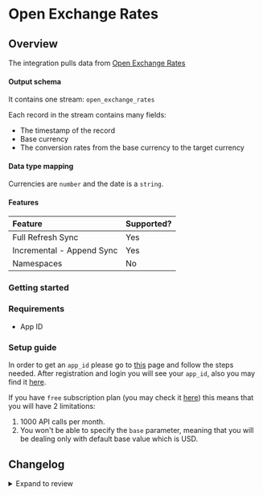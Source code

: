 # Open Exchange Rates

## Overview

The integration pulls data from [Open Exchange Rates](https://openexchangerates.org/)

#### Output schema

It contains one stream: `open_exchange_rates`

Each record in the stream contains many fields:

- The timestamp of the record
- Base currency
- The conversion rates from the base currency to the target currency

#### Data type mapping

Currencies are `number` and the date is a `string`.

#### Features

| Feature                   | Supported? |
| :------------------------ | :--------- |
| Full Refresh Sync         | Yes        |
| Incremental - Append Sync | Yes        |
| Namespaces                | No         |

### Getting started

### Requirements

- App ID

### Setup guide

In order to get an `app_id` please go to [this](https://docs.openexchangerates.org/reference/authentication) page and follow the steps needed. After registration and login you will see your `app_id`, also you may find it [here](https://openexchangerates.org/account).

If you have `free` subscription plan \(you may check it [here](https://openexchangerates.org/account/usage)\) this means that you will have 2 limitations:

1. 1000 API calls per month.
2. You won't be able to specify the `base` parameter, meaning that you will be dealing only with default base value which is USD.

## Changelog

<details>
  <summary>Expand to review</summary>

| Version | Date       | Pull Request                                               | Subject                                                                         |
| :------ | :--------- | :--------------------------------------------------------- | :------------------------------------------------------------------------------ |
| 0.3.4 | 2024-11-04 | [48251](https://github.com/airbytehq/airbyte/pull/48251) | Update dependencies |
| 0.3.3 | 2024-10-29 | [47805](https://github.com/airbytehq/airbyte/pull/47805) | Update dependencies |
| 0.3.2 | 2024-10-28 | [47452](https://github.com/airbytehq/airbyte/pull/47452) | Update dependencies |
| 0.3.1 | 2024-08-16 | [44196](https://github.com/airbytehq/airbyte/pull/44196) | Bump source-declarative-manifest version |
| 0.3.0 | 2024-08-15 | [44108](https://github.com/airbytehq/airbyte/pull/44108) | Refactor connector to manifest-only format |
| 0.2.16 | 2024-08-10 | [43582](https://github.com/airbytehq/airbyte/pull/43582) | Update dependencies |
| 0.2.15 | 2024-08-03 | [43120](https://github.com/airbytehq/airbyte/pull/43120) | Update dependencies |
| 0.2.14 | 2024-07-27 | [42656](https://github.com/airbytehq/airbyte/pull/42656) | Update dependencies |
| 0.2.13 | 2024-07-20 | [42352](https://github.com/airbytehq/airbyte/pull/42352) | Update dependencies |
| 0.2.12 | 2024-07-13 | [41775](https://github.com/airbytehq/airbyte/pull/41775) | Update dependencies |
| 0.2.11 | 2024-07-10 | [41576](https://github.com/airbytehq/airbyte/pull/41576) | Update dependencies |
| 0.2.10 | 2024-07-09 | [41149](https://github.com/airbytehq/airbyte/pull/41149) | Update dependencies |
| 0.2.9 | 2024-07-06 | [40857](https://github.com/airbytehq/airbyte/pull/40857) | Update dependencies |
| 0.2.8 | 2024-06-25 | [40300](https://github.com/airbytehq/airbyte/pull/40300) | Update dependencies |
| 0.2.7 | 2024-06-21 | [39922](https://github.com/airbytehq/airbyte/pull/39922) | Update dependencies |
| 0.2.6 | 2024-06-04 | [39028](https://github.com/airbytehq/airbyte/pull/39028) | [autopull] Upgrade base image to v1.2.1 |
| 0.2.5 | 2024-05-14 | [38141](https://github.com/airbytehq/airbyte/pull/38141) | Make connector compatable with builder |
| 0.2.4 | 2024-04-19 | [37208](https://github.com/airbytehq/airbyte/pull/37208) | Updating to 0.80.0 CDK |
| 0.2.3 | 2024-04-18 | [37208](https://github.com/airbytehq/airbyte/pull/37208) | Manage dependencies with Poetry. |
| 0.2.2 | 2024-04-15 | [37208](https://github.com/airbytehq/airbyte/pull/37208) | Base image migration: remove Dockerfile and use the python-connector-base image |
| 0.2.1 | 2024-04-12 | [37208](https://github.com/airbytehq/airbyte/pull/37208) | schema descriptions |
| 0.2.0 | 2023-10-03 | [30983](https://github.com/airbytehq/airbyte/pull/30983) | Migrate to low code |
| 0.1.0   | 2022-11-15 | [19436](https://github.com/airbytehq/airbyte/issues/19436) | Created CDK native Open Exchange Rates connector                                |

</details>
